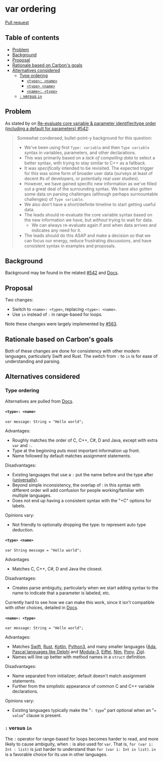 # var ordering

<!--
Part of the Carbon Language project, under the Apache License v2.0 with LLVM
Exceptions. See /LICENSE for license information.
SPDX-License-Identifier: Apache-2.0 WITH LLVM-exception
-->

[Pull request](https://github.com/carbon-language/carbon-lang/pull/618)

<!-- toc -->

## Table of contents

-   [Problem](#problem)
-   [Background](#background)
-   [Proposal](#proposal)
-   [Rationale based on Carbon's goals](#rationale-based-on-carbons-goals)
-   [Alternatives considered](#alternatives-considered)
    -   [Type ordering](#type-ordering)
        -   [`<type>: <name>`](#type-name)
        -   [`<type> <name>`](#type-name-1)
        -   [`<name>: <type>`](#name-type)
    -   [`:` versus `in`](#-versus-in)

<!-- tocstop -->

## Problem

As stated by on
[Re-evaluate core variable & parameter identifier/type order (including a default for parameters) #542](https://github.com/carbon-language/carbon-lang/issues/542):

> Somewhat condensed, bullet-point-y background for this question:
>
> -   We've been using first `Type: variable` and then `Type variable` syntax in
>     variables, parameters, and other declarations.
> -   This was primarily based on a _lack of compelling data_ to select a better
>     syntax, with trying to stay similar to C++ as a fallback.
> -   It was _specifically_ intended to be revisited. The expected trigger for
>     this was some form of broader user data (surveys at least of decent #s of
>     developers, or potentially real user studies).
> -   However, we have gained specific new information as we've filled out a
>     great deal of the surrounding syntax. We have also gotten some data on
>     parsing challenges (although perhaps surmountable challenges) of
>     `Type variable`.
> -   We also don't have a short/definite timeline to start getting useful data.
> -   The leads should re-evaluate the core variable syntax based on the new
>     information we have, but _without_ trying to wait for data.
>     -   We can always re-evaluate again if and when data arrives and indicates
>         any need for it.
> -   The leads should do this ASAP and make a decision so that we can focus our
>     energy, reduce frustrating discussions, and have consistent syntax in
>     examples and proposals.

## Background

Background may be found in the related
[#542](https://github.com/carbon-language/carbon-lang/issues/542) and
[Docs](https://docs.google.com/document/d/1iuytei37LPg_tEd6xe-O6P_bpN7TIbEjNtFMLYW2Nno).

## Proposal

Two changes:

-   Switch to `<name>: <type>`, replacing `<type>: <name>`.
-   Use `in` instead of `:` in range-based for loops.

Note these changes were largely implemented by
[#563](https://github.com/carbon-language/carbon-lang/pull/563).

## Rationale based on Carbon's goals

Both of these changes are done for consistency with other modern languages,
particularly Swift and Rust. The switch from `:` to `in` is for ease of
understanding and parsing.

## Alternatives considered

### Type ordering

Alternatives are pulled from
[Docs](https://docs.google.com/document/d/1iuytei37LPg_tEd6xe-O6P_bpN7TIbEjNtFMLYW2Nno).

#### `<type>: <name>`

`var message: String = "Hello world";`

Advantages:

-   Roughly matches the order of C, C++, C#, D and Java, except with extra `var`
    and `:`.
-   Type at the beginning puts most important information up front.
-   Name followed by default matches assignment statements.

Disadvantages:

-   Existing languages that use a `:` put the name before and the type after
    ([universally](http://rosettacode.org/wiki/Variables)).
-   Beyond simple inconsistency, the overlap of : in this syntax with different
    order will add confusion for people working/familiar with multiple
    languages.
-   Does not end up having a consistent syntax with the "+C" options for labels.

Opinions vary:

-   Not friendly to optionally dropping the type: to represent auto type
    deduction.

#### `<type> <name>`

`var String message = "Hello world";`

Advantages

-   Matches C, C++, C#, D and Java the closest.

Disadvantages:

-   Creates parse ambiguity, particularly when we start adding syntax to the
    name to indicate that a parameter is labeled, etc.

Currently hard to see how we can make this work, since it isn't compatible with
other choices, detailed in
[Docs](https://docs.google.com/document/d/1iuytei37LPg_tEd6xe-O6P_bpN7TIbEjNtFMLYW2Nno).

#### `<name>: <type>`

`var message: String = "Hello world";`

Advantages:

-   Matches [Swift](http://rosettacode.org/wiki/Variables#Swift),
    [Rust](https://doc.rust-lang.org/stable/rust-by-example/primitives.html),
    [Kotlin](http://rosettacode.org/wiki/Variables#Kotlin),
    [Python3](https://docs.python.org/3/library/typing.html), and many smaller
    languages ([Ada](http://rosettacode.org/wiki/Variables#Ada),
    [Pascal languages like Delphi](http://rosettacode.org/wiki/Variables#Delphi)
    and [Modula-3](http://rosettacode.org/wiki/Variables#Modula-3),
    [Eiffel](http://rosettacode.org/wiki/Variables#Eiffel),
    [Nim](https://nim-lang.org/docs/tut1.html#the-var-statement),
    [Pony](http://rosettacode.org/wiki/Variables#Pony),
    [Zig](https://ziglang.org/documentation/0.7.1/#Variables)).
-   Names will line up better with method names in a `struct` definition.

Disadvantages:

-   Name separated from initializer; default doesn't match assignment
    statements.
-   Further from the simplistic appearance of common C and C++ variable
    declarations.

Opinions vary:

-   Existing languages typically make the "`: type`" part optional when an
    "`= value`" clause is present.

### `:` versus `in`

The `:` operator for range-based for loops becomes harder to read, and more
likely to cause ambiguity, when `:` is also used for `var`. That is,
`for (var i: Int : list)` is just harder to understand than
`for (var i: Int in list)`. `in` is a favorable choice for its use in other
languages.
